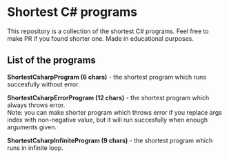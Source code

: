 # Shortest C# programs
This repository is a collection of the shortest C# programs. Feel free to make PR if you found shorter one.
Made in educational purposes.

## List of the programs
**ShortestCsharpProgram (6 chars)** - the shortest program which runs succesfully without error.

**ShortestCsharpErrorProgram (12 chars)** - the shortest program which always throws error.
<br>Note: you can make shorter program which throws error if you replace args index with non-negative value, but it will run succesfully when enough arguments given.

**ShortestCsharpInfiniteProgram (9 chars)** - the shortest program which runs in infinite loop.